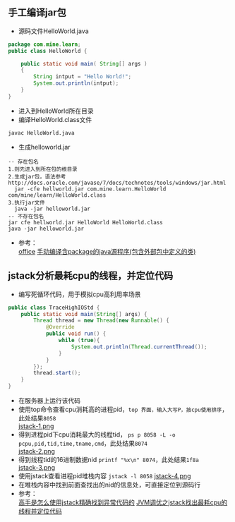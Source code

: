## 手工编译jar包
* 源码文件HelloWorld.java
```java
package com.mine.learn;
public class HelloWorld {

    public static void main( String[] args )
    {
        String intput = "Hello World!";
        System.out.println(intput);
    }
}
```

* 进入到HelloWorld所在目录
* 编译HelloWorld.class文件
```
javac HelloWorld.java
```

* 生成helloworld.jar
```
-- 存在包名
1.则先进入到所在包的根目录
2.生成jar包，语法参考 http://docs.oracle.com/javase/7/docs/technotes/tools/windows/jar.html
  jar -cfe hellworld.jar com.mine.learn.HelloWorld com/mine/learn/HelloWorld.class  
3.执行jar文件
  java -jar helloworld.jar
-- 不存在包名
jar cfe hellworld.jar HelloWorld HelloWorld.class
java -jar helloworld.jar
```
* 参考：  
[office](http://docs.oracle.com/javase/7/docs/technotes/tools/windows/jar.html)
[手动编译含package的java源程序(包含外部包中定义的类)](http://www.cnblogs.com/lz3018/p/5227502.html)  

## jstack分析最耗cpu的线程，并定位代码
* 编写死循环代码，用于模拟cpu高利用率场景
```java
public class TraceHighIOStd {
    public static void main(String[] args) {
        Thread thread = new Thread(new Runnable() {
            @Override
            public void run() {
                while (true){
                    System.out.println(Thread.currentThread());
                }
            }
        });
        thread.start();
    }
}
```
* 在服务器上运行该代码
* 使用top命令查看cpu消耗高的进程pid，`top 界面，输入大写P，按cpu使用排序`，此处结果`8058`  
[jstack-1.png](../images/jstack-1.png)
* 得到进程pid下cpu消耗最大的线程tid， `ps p 8058 -L -o pcpu,pid,tid,time,tname,cmd`，此处结果`8074`  
[jstack-2.png](../images/jstack-2.png)
* 得到线程tid的16进制数据nid `printf "%x\n" 8074`，此处结果`1f8a`  
[jstack-3.png](../images/jstack-3.png)
* 使用jstack查看进程pid堆栈内容 `jstack -l 8058`
[jstack-4.png](../images/jstack-4.png)
* 在堆栈内容中找到前面查找出的nid的信息处，可直接定位到源码行
* 参考：  
[高手是怎么使用jstack精确找到异常代码的](http://jingyan.baidu.com/album/4f34706e3ec075e387b56df2.html)
[JVM调优之jstack找出最耗cpu的线程并定位代码](http://www.cnblogs.com/chengJAVA/p/5821218.html)

## 